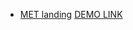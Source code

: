   - [MET landing](https://www.figma.com/file/lSR1m42L9YwzQwzzxKwHpw/THE-MET)
  [DEMO LINK](https://undepend.github.io/layout_miami/)
